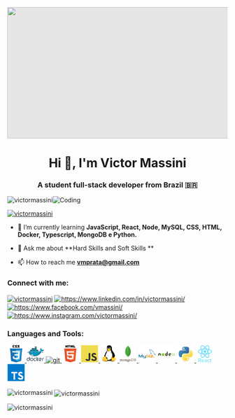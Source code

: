 <img style="display: block;-webkit-user-select: none;margin: auto;cursor: zoom-in;background-color: hsl(0, 0%, 90%);transition: background-color 300ms;" src="https://1099028l.ha.azioncdn.net/image/manutencao/manutencao.gif" width="1000" height="300">
<h1 align="center">Hi 👋, I'm Victor Massini</h1>
<h3 align="center">A student full-stack developer from Brazil 🇧🇷</h3>
<img align="right" width="400" src="https://media2.giphy.com/media/qgQUggAC3Pfv687qPC/giphy.gif?cid=790b76111757f567c9bf84d9e0eb6e692c7c8b2b7d3ae11e&rid=giphy.gif&ct=g" alt="Coding">

<p align="left"> <img src="https://komarev.com/ghpvc/?username=victormassini&label=Profile%20views&color=0e75b6&style=flat" alt="victormassini" /> </p>

<p align="left"> <a href="https://twitter.com/victormassini" target="blank"><img src="https://img.shields.io/twitter/follow/victormassini?logo=twitter&style=for-the-badge" alt="victormassini" /></a> </p>

- 🌱 I’m currently learning **JavaScript, React, Node, MySQL, CSS, HTML, Docker, Typescript, MongoDB e Python.**

- 💬 Ask me about **Hard Skills and Soft Skills **

- 📫 How to reach me **vmprata@gmail.com**

<h3 align="left">Connect with me:</h3>
<p align="left">
<a href="https://twitter.com/victormassini" target="blank"><img align="center" src="https://raw.githubusercontent.com/rahuldkjain/github-profile-readme-generator/master/src/images/icons/Social/twitter.svg" alt="victormassini" height="30" width="40" /></a>
<a href="https://linkedin.com/in/https://www.linkedin.com/in/victormassini/" target="blank"><img align="center" src="https://raw.githubusercontent.com/rahuldkjain/github-profile-readme-generator/master/src/images/icons/Social/linked-in-alt.svg" alt="https://www.linkedin.com/in/victormassini/" height="30" width="40" /></a>
<a href="https://fb.com/https://www.facebook.com/vmassini/" target="blank"><img align="center" src="https://raw.githubusercontent.com/rahuldkjain/github-profile-readme-generator/master/src/images/icons/Social/facebook.svg" alt="https://www.facebook.com/vmassini/" height="30" width="40" /></a>
<a href="https://instagram.com/https://www.instagram.com/victormassini/" target="blank"><img align="center" src="https://raw.githubusercontent.com/rahuldkjain/github-profile-readme-generator/master/src/images/icons/Social/instagram.svg" alt="https://www.instagram.com/victormassini/" height="30" width="40" /></a>
</p>

<h3 align="left">Languages and Tools:</h3>
<p align="left"> <a href="https://www.w3schools.com/css/" target="_blank" rel="noreferrer"> <img src="https://raw.githubusercontent.com/devicons/devicon/master/icons/css3/css3-original-wordmark.svg" alt="css3" width="40" height="40"/> </a> <a href="https://www.docker.com/" target="_blank" rel="noreferrer"> <img src="https://raw.githubusercontent.com/devicons/devicon/master/icons/docker/docker-original-wordmark.svg" alt="docker" width="40" height="40"/> </a> <a href="https://git-scm.com/" target="_blank" rel="noreferrer"> <img src="https://www.vectorlogo.zone/logos/git-scm/git-scm-icon.svg" alt="git" width="40" height="40"/> </a> <a href="https://www.w3.org/html/" target="_blank" rel="noreferrer"> <img src="https://raw.githubusercontent.com/devicons/devicon/master/icons/html5/html5-original-wordmark.svg" alt="html5" width="40" height="40"/> </a> <a href="https://developer.mozilla.org/en-US/docs/Web/JavaScript" target="_blank" rel="noreferrer"> <img src="https://raw.githubusercontent.com/devicons/devicon/master/icons/javascript/javascript-original.svg" alt="javascript" width="40" height="40"/> </a> <a href="https://www.linux.org/" target="_blank" rel="noreferrer"> <img src="https://raw.githubusercontent.com/devicons/devicon/master/icons/linux/linux-original.svg" alt="linux" width="40" height="40"/> </a> <a href="https://www.mongodb.com/" target="_blank" rel="noreferrer"> <img src="https://raw.githubusercontent.com/devicons/devicon/master/icons/mongodb/mongodb-original-wordmark.svg" alt="mongodb" width="40" height="40"/> </a> <a href="https://www.mysql.com/" target="_blank" rel="noreferrer"> <img src="https://raw.githubusercontent.com/devicons/devicon/master/icons/mysql/mysql-original-wordmark.svg" alt="mysql" width="40" height="40"/> </a> <a href="https://nodejs.org" target="_blank" rel="noreferrer"> <img src="https://raw.githubusercontent.com/devicons/devicon/master/icons/nodejs/nodejs-original-wordmark.svg" alt="nodejs" width="40" height="40"/> </a> <a href="https://www.python.org" target="_blank" rel="noreferrer"> <img src="https://raw.githubusercontent.com/devicons/devicon/master/icons/python/python-original.svg" alt="python" width="40" height="40"/> </a> <a href="https://reactjs.org/" target="_blank" rel="noreferrer"> <img src="https://raw.githubusercontent.com/devicons/devicon/master/icons/react/react-original-wordmark.svg" alt="react" width="40" height="40"/> </a> <a href="https://www.typescriptlang.org/" target="_blank" rel="noreferrer"> <img src="https://raw.githubusercontent.com/devicons/devicon/master/icons/typescript/typescript-original.svg" alt="typescript" width="40" height="40"/> </a> </p>

<p><img align="left" src="https://github-readme-stats.vercel.app/api/top-langs?username=victormassini&show_icons=true&locale=en&layout=compact" alt="victormassini" /></p>

<p>&nbsp;<img align="center" src="https://github-readme-stats.vercel.app/api?username=victormassini&show_icons=true&locale=en" alt="victormassini" /></p>

<p><img align="center" src="https://github-readme-streak-stats.herokuapp.com/?user=victormassini&" alt="victormassini" /></p>
